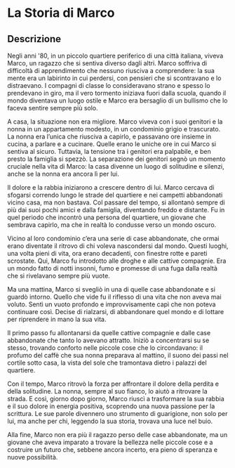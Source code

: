 # La Storia di Marco

## Descrizione
Negli anni '80, in un piccolo quartiere periferico di una città italiana, viveva Marco, un ragazzo che si sentiva diverso dagli altri. Marco soffriva di difficoltà di apprendimento che nessuno riusciva a comprendere: la sua mente era un labirinto in cui perdersi, con pensieri che si scontravano e lo distraevano. I compagni di classe lo consideravano strano e spesso lo prendevano in giro, ma il vero tormento iniziava fuori dalla scuola, quando il mondo diventava un luogo ostile e Marco era bersaglio di un bullismo che lo faceva sentire sempre più solo.

A casa, la situazione non era migliore. Marco viveva con i suoi genitori e la nonna in un appartamento modesto, in un condominio grigio e trascurato. La nonna era l’unica che riusciva a capirlo, e passavano ore insieme in cucina, a parlare e a cucinare. Quelle erano le uniche ore in cui Marco si sentiva al sicuro. Tuttavia, la tensione tra i genitori era palpabile, e ben presto la famiglia si spezzò. La separazione dei genitori segnò un momento cruciale nella vita di Marco: la casa divenne un luogo di solitudine e silenzi, anche se la nonna era ancora lì per lui.

Il dolore e la rabbia iniziarono a crescere dentro di lui. Marco cercava di sfogarsi correndo lungo le strade del quartiere e nei campetti abbandonati vicino casa, ma non bastava. Col passare del tempo, si allontanò sempre di più dai suoi pochi amici e dalla famiglia, diventando freddo e distante. Fu in quel periodo che incontrò una persona del quartiere, un giovane che sembrava capirlo, ma che in realtà lo condusse verso un mondo oscuro.

Vicino al loro condominio c’era una serie di case abbandonate, che ormai erano diventate il ritrovo di chi voleva nascondersi dal mondo. Questi luoghi, una volta pieni di vita, ora erano decadenti, con finestre rotte e pareti scrostate. Qui, Marco fu introdotto alle droghe e alle cattive compagnie. Era un mondo fatto di notti insonni, fumo e promesse di una fuga dalla realtà che si rivelavano sempre più vuote.

Ma una mattina, Marco si svegliò in una di quelle case abbandonate e si guardò intorno. Quello che vide fu il riflesso di una vita che non aveva mai voluto. Sentì un vuoto profondo e improvvisamente capì che non poteva continuare così. Decise di rialzarsi, di abbandonare quel mondo e di lottare per riprendere in mano la sua vita.

Il primo passo fu allontanarsi da quelle cattive compagnie e dalle case abbandonate che tanto lo avevano attratto. Iniziò a concentrarsi su se stesso, trovando conforto nelle piccole cose che lo circondavano: il profumo del caffè che sua nonna preparava al mattino, il suono dei passi nel cortile sotto casa, la vista del sole che tramontava dietro i palazzi del quartiere.

Con il tempo, Marco ritrovò la forza per affrontare il dolore della perdita e della solitudine. La nonna, sempre al suo fianco, lo aiutò a ritrovare la strada. E così, giorno dopo giorno, Marco riuscì a trasformare la sua rabbia e il suo dolore in energia positiva, scoprendo una nuova passione per la scrittura. Le sue parole divennero uno strumento di guarigione, non solo per lui, ma anche per chi, leggendo la sua storia, trovava una luce nel buio.

Alla fine, Marco non era più il ragazzo perso delle case abbandonate, ma un giovane che aveva imparato a trovare la bellezza nelle piccole cose e a costruire un futuro che, sebbene ancora incerto, era pieno di speranza e nuove possibilità.
